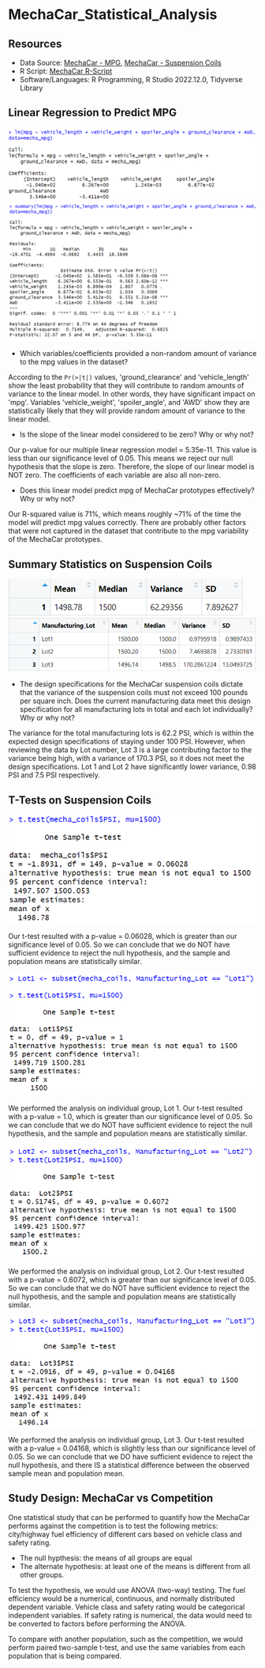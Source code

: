 # MechaCar_Statistical_Analysis

## Resources

* Data Source: [MechaCar - MPG](https://github.com/doliver231/MechaCar_Statistical_Analysis/blob/main/MechaCar_mpg.csv), [MechaCar - Suspension Coils](https://github.com/doliver231/MechaCar_Statistical_Analysis/blob/main/Suspension_Coil.csv)
* R Script: [MechaCar R-Script](https://github.com/doliver231/MechaCar_Statistical_Analysis/blob/main/MechaCarChallenge.R)
* Software/Languages: R Programming, R Studio 2022.12.0, Tidyverse Library

## Linear Regression to Predict MPG

![Linear Model](https://github.com/doliver231/MechaCar_Statistical_Analysis/blob/main/Images/Deliverable1_ln().png)
![Summary of LM](https://github.com/doliver231/MechaCar_Statistical_Analysis/blob/main/Images/Deliverable1_summary.png)

* Which variables/coefficients provided a non-random amount of variance to the mpg values in the dataset?

According to the ```Pr(>|t|)``` values, 'ground_clearance' and 'vehicle_length' show the least probability that they will contribute to random amounts of variance to the linear model. In other words, they have significant impact on 'mpg'. Variables 'vehicle_weight', 'spoiler_angle', and 'AWD' show they are statistically likely that they will provide random amount of variance to the linear model.

* Is the slope of the linear model considered to be zero? Why or why not?

Our p-value for our multiple linear regression model = 5.35e-11. This value is less than our significance level of 0.05. This means we reject our null hypothesis that the slope is zero. Therefore, the slope of our linear model is NOT zero. The coefficients of each variable are also all non-zero.

* Does this linear model predict mpg of MechaCar prototypes effectively? Why or why not?

Our R-squared value is 71%, which means roughly ~71% of the time the model will predict mpg values correctly. There are probably other factors that were not captured in the dataset that contribute to the mpg variability of the MechaCar prototypes.

## Summary Statistics on Suspension Coils

![Total coils](https://github.com/doliver231/MechaCar_Statistical_Analysis/blob/main/Images/Deliverable2_total.png)
![Lots summary](https://github.com/doliver231/MechaCar_Statistical_Analysis/blob/main/Images/Deliverable2_lotSummary.png)

* The design specifications for the MechaCar suspension coils dictate that the variance of the suspension coils must not exceed 100 pounds per square inch. Does the current manufacturing data meet this design specification for all manufacturing lots in total and each lot individually? Why or why not?

The variance for the total manufacturing lots is 62.2 PSI, which is within the expected design specifications of staying under 100 PSI. However, when reviewing the data by Lot number, Lot 3 is a large contributing factor to the variance being high, with a variance of 170.3 PSI, so it does not meet the design specifications. Lot 1 and Lot 2 have significantly lower variance, 0.98 PSI and 7.5 PSI respectively.

## T-Tests on Suspension Coils

![Total](https://github.com/doliver231/MechaCar_Statistical_Analysis/blob/main/Images/Deliverable3_allLots.png)

Our t-test resulted with a p-value = 0.06028, which is greater than our significance level of 0.05. So we can conclude that we do NOT have sufficient evidence to reject the null hypothesis, and the sample and population means are statistically similar.

![Lot1](https://github.com/doliver231/MechaCar_Statistical_Analysis/blob/main/Images/Deliverable3_Lot1.png)

We performed the analysis on individual group, Lot 1. Our t-test resulted with a p-value = 1.0, which is greater than our significance level of 0.05. So we can conclude that we do NOT have sufficient evidence to reject the null hypothesis, and the sample and population means are statistically similar.

![Lot2](https://github.com/doliver231/MechaCar_Statistical_Analysis/blob/main/Images/Deliverable3_Lot2.png)

We performed the analysis on individual group, Lot 2. Our t-test resulted with a p-value = 0.6072, which is greater than our significance level of 0.05. So we can conclude that we do NOT have sufficient evidence to reject the null hypothesis, and the sample and population means are statistically similar.

![Lot3](https://github.com/doliver231/MechaCar_Statistical_Analysis/blob/main/Images/Deliverable3_Lot3.png)

We performed the analysis on individual group, Lot 3. Our t-test resulted with a p-value = 0.04168, which is slightly less than our significance level of 0.05. So we can conclude that we DO have sufficient evidence to reject the null hypothesis, and there IS a statistical difference between the observed sample mean and population mean.

## Study Design: MechaCar vs Competition

One statistical study that can be performed to quantify how the MechaCar performs against the competition is to test the following metrics: city/highway fuel efficiency of different cars based on vehicle class and safety rating.

* The null hypthesis: the means of all groups are equal
* The alternate hypothesis: at least one of the means is different from all other groups.

To test the hypothesis, we would use ANOVA (two-way) testing. The fuel efficiency would be a numerical, continuous, and normally distributed dependent variable. Vehicle class and safety rating would be categorical independent variables. If safety rating is numerical, the data would need to be converted to factors before performing the ANOVA.

To compare with another population, such as the competition, we would perform paired two-sample t-test, and use the same variables from each population that is being compared.